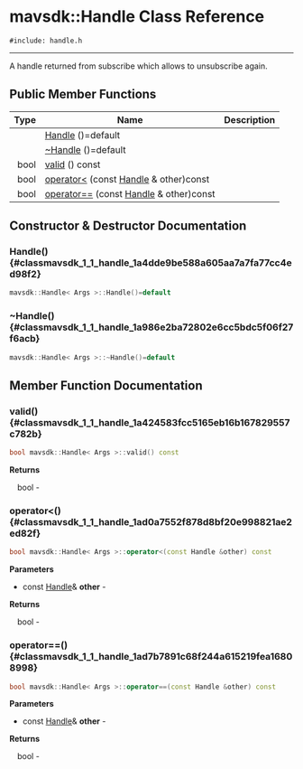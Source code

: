 # mavsdk::Handle Class Reference
`#include: handle.h`

----


A handle returned from subscribe which allows to unsubscribe again. 


## Public Member Functions


Type | Name | Description
---: | --- | ---
&nbsp; | [Handle](#classmavsdk_1_1_handle_1a4dde9be588a605aa7a7fa77cc4ed98f2) ()=default |
&nbsp; | [~Handle](#classmavsdk_1_1_handle_1a986e2ba72802e6cc5bdc5f06f27f6acb) ()=default |
bool | [valid](#classmavsdk_1_1_handle_1a424583fcc5165eb16b167829557c782b) () const |
bool | [operator<](#classmavsdk_1_1_handle_1ad0a7552f878d8bf20e998821ae2ed82f) (const [Handle](classmavsdk_1_1_handle.md) & other)const |
bool | [operator==](#classmavsdk_1_1_handle_1ad7b7891c68f244a615219fea16808998) (const [Handle](classmavsdk_1_1_handle.md) & other)const |


## Constructor & Destructor Documentation


### Handle() {#classmavsdk_1_1_handle_1a4dde9be588a605aa7a7fa77cc4ed98f2}
```cpp
mavsdk::Handle< Args >::Handle()=default
```


### ~Handle() {#classmavsdk_1_1_handle_1a986e2ba72802e6cc5bdc5f06f27f6acb}
```cpp
mavsdk::Handle< Args >::~Handle()=default
```


## Member Function Documentation


### valid() {#classmavsdk_1_1_handle_1a424583fcc5165eb16b167829557c782b}
```cpp
bool mavsdk::Handle< Args >::valid() const
```


**Returns**

&emsp;bool - 

### operator<() {#classmavsdk_1_1_handle_1ad0a7552f878d8bf20e998821ae2ed82f}
```cpp
bool mavsdk::Handle< Args >::operator<(const Handle &other) const
```


**Parameters**

* const [Handle](classmavsdk_1_1_handle.md)& **other** - 

**Returns**

&emsp;bool - 

### operator==() {#classmavsdk_1_1_handle_1ad7b7891c68f244a615219fea16808998}
```cpp
bool mavsdk::Handle< Args >::operator==(const Handle &other) const
```


**Parameters**

* const [Handle](classmavsdk_1_1_handle.md)& **other** - 

**Returns**

&emsp;bool - 